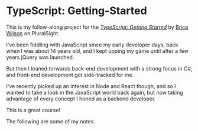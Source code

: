 # TypeScript: Getting-Started

This is my follow-along project for the [*TypeScript: Getting Started*](https://app.pluralsight.com/library/courses/typescript-getting-started/table-of-contents) by [Brice Wilson](https://app.pluralsight.com/profile/author/brice-wilson) on PluralSight.

I've been fiddling with JavaScript since my early developer days, back when I was about 14 years old, and I kept upping my game until after a few years jQuery was launched.

But then I leaned torwards back-end development with a strong focus in C#, and front-end development got side-tracked for me.

I've recently picked up an interest in Node and React though, and so I wanted to take a look in the JavaScript world back again, but now taking advantage of every concept I honed as a backend developer.

This is a great course!

The following are some of my notes.